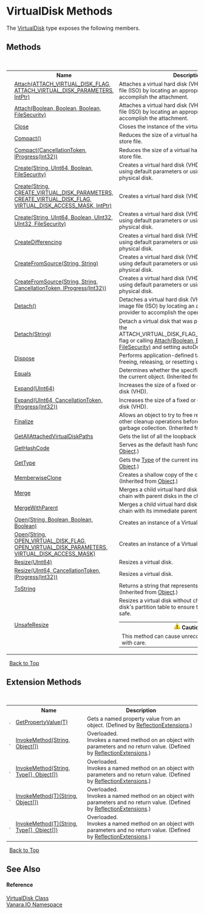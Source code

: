 # VirtualDisk Methods
 

The <a href="14596a99-aae8-0fef-6be2-950bbcd08026">VirtualDisk</a> type exposes the following members.


## Methods
&nbsp;<table><tr><th></th><th>Name</th><th>Description</th></tr><tr><td>![Public method](media/pubmethod.gif "Public method")</td><td><a href="207fbcb7-e86b-7e02-a32f-8fee28a9c5ac">Attach(ATTACH_VIRTUAL_DISK_FLAG, ATTACH_VIRTUAL_DISK_PARAMETERS, IntPtr)</a></td><td>
Attaches a virtual hard disk (VHD) or CD or DVD image file (ISO) by locating an appropriate VHD provider to accomplish the attachment.</td></tr><tr><td>![Public method](media/pubmethod.gif "Public method")</td><td><a href="efcd2bbd-3e15-200a-cc48-75482b17b060">Attach(Boolean, Boolean, Boolean, FileSecurity)</a></td><td>
Attaches a virtual hard disk (VHD) or CD or DVD image file (ISO) by locating an appropriate VHD provider to accomplish the attachment.</td></tr><tr><td>![Public method](media/pubmethod.gif "Public method")</td><td><a href="2062960c-8dc6-9b46-06fc-120d842389b6">Close</a></td><td>
Closes the instance of the virtual disk.</td></tr><tr><td>![Public method](media/pubmethod.gif "Public method")</td><td><a href="53695da9-c6b1-0c56-518b-f1905673c995">Compact()</a></td><td>
Reduces the size of a virtual hard disk (VHD) backing store file.</td></tr><tr><td>![Public method](media/pubmethod.gif "Public method")</td><td><a href="c69d3d70-137a-8c07-ef7d-ae36f5451130">Compact(CancellationToken, IProgress(Int32))</a></td><td>
Reduces the size of a virtual hard disk (VHD) backing store file.</td></tr><tr><td>![Public method](media/pubmethod.gif "Public method")![Static member](media/static.gif "Static member")</td><td><a href="90df5513-feac-e0f8-e101-13ca82bf0c22">Create(String, UInt64, Boolean, FileSecurity)</a></td><td>
Creates a virtual hard disk (VHD) image file, either using default parameters or using an existing VHD or physical disk.</td></tr><tr><td>![Public method](media/pubmethod.gif "Public method")![Static member](media/static.gif "Static member")</td><td><a href="ab8417ff-fb27-7431-9a40-1d025697d14d">Create(String, CREATE_VIRTUAL_DISK_PARAMETERS, CREATE_VIRTUAL_DISK_FLAG, VIRTUAL_DISK_ACCESS_MASK, IntPtr)</a></td><td>
Creates a virtual hard disk (VHD) image file.</td></tr><tr><td>![Public method](media/pubmethod.gif "Public method")![Static member](media/static.gif "Static member")</td><td><a href="9d1ea635-d5c4-b053-b8cb-23ae113de2f7">Create(String, UInt64, Boolean, UInt32, UInt32, FileSecurity)</a></td><td>
Creates a virtual hard disk (VHD) image file, either using default parameters or using an existing VHD or physical disk.</td></tr><tr><td>![Public method](media/pubmethod.gif "Public method")![Static member](media/static.gif "Static member")</td><td><a href="72a6e8f8-7fba-1e9d-1ade-584492d6b39e">CreateDifferencing</a></td><td>
Creates a virtual hard disk (VHD) image file, either using default parameters or using an existing VHD or physical disk.</td></tr><tr><td>![Public method](media/pubmethod.gif "Public method")![Static member](media/static.gif "Static member")</td><td><a href="46898fa8-7a17-f475-145a-87228538a3b1">CreateFromSource(String, String)</a></td><td>
Creates a virtual hard disk (VHD) image file, either using default parameters or using an existing VHD or physical disk.</td></tr><tr><td>![Public method](media/pubmethod.gif "Public method")![Static member](media/static.gif "Static member")</td><td><a href="72f45a18-87a4-96bc-8b77-017d3a6a5060">CreateFromSource(String, String, CancellationToken, IProgress(Int32))</a></td><td>
Creates a virtual hard disk (VHD) image file, either using default parameters or using an existing VHD or physical disk.</td></tr><tr><td>![Public method](media/pubmethod.gif "Public method")</td><td><a href="dccfaa39-6370-3f84-ca48-002feb726509">Detach()</a></td><td>
Detaches a virtual hard disk (VHD) or CD or DVD image file (ISO) by locating an appropriate virtual disk provider to accomplish the operation.</td></tr><tr><td>![Public method](media/pubmethod.gif "Public method")![Static member](media/static.gif "Static member")</td><td><a href="0cd0d4d7-1371-81cd-7655-98830d5b1f02">Detach(String)</a></td><td>
Detach a virtual disk that was previously attached with the ATTACH_VIRTUAL_DISK_FLAG_PERMANENT_LIFETIME flag or calling <a href="efcd2bbd-3e15-200a-cc48-75482b17b060">Attach(Boolean, Boolean, Boolean, FileSecurity)</a> and setting autoDetach to `false`.</td></tr><tr><td>![Public method](media/pubmethod.gif "Public method")</td><td><a href="843ab7fa-b0dc-b575-5b5e-6351b5376e12">Dispose</a></td><td>
Performs application-defined tasks associated with freeing, releasing, or resetting unmanaged resources.</td></tr><tr><td>![Public method](media/pubmethod.gif "Public method")</td><td><a href="http://msdn2.microsoft.com/en-us/library/bsc2ak47" target="_blank">Equals</a></td><td>
Determines whether the specified object is equal to the current object.
 (Inherited from <a href="http://msdn2.microsoft.com/en-us/library/e5kfa45b" target="_blank">Object</a>.)</td></tr><tr><td>![Public method](media/pubmethod.gif "Public method")</td><td><a href="d8377c0f-e96d-8b4b-8055-7f86efe03704">Expand(UInt64)</a></td><td>
Increases the size of a fixed or dynamic virtual hard disk (VHD).</td></tr><tr><td>![Public method](media/pubmethod.gif "Public method")</td><td><a href="1c20f002-c6d4-a690-79b3-66318dd3f7c8">Expand(UInt64, CancellationToken, IProgress(Int32))</a></td><td>
Increases the size of a fixed or dynamic virtual hard disk (VHD).</td></tr><tr><td>![Protected method](media/protmethod.gif "Protected method")</td><td><a href="http://msdn2.microsoft.com/en-us/library/4k87zsw7" target="_blank">Finalize</a></td><td>
Allows an object to try to free resources and perform other cleanup operations before it is reclaimed by garbage collection.
 (Inherited from <a href="http://msdn2.microsoft.com/en-us/library/e5kfa45b" target="_blank">Object</a>.)</td></tr><tr><td>![Public method](media/pubmethod.gif "Public method")![Static member](media/static.gif "Static member")</td><td><a href="08fe8a38-fcf0-fe79-d325-b5a1c8a6f744">GetAllAttachedVirtualDiskPaths</a></td><td>
Gets the list of all the loopback mounted virtual disks.</td></tr><tr><td>![Public method](media/pubmethod.gif "Public method")</td><td><a href="http://msdn2.microsoft.com/en-us/library/zdee4b3y" target="_blank">GetHashCode</a></td><td>
Serves as the default hash function.
 (Inherited from <a href="http://msdn2.microsoft.com/en-us/library/e5kfa45b" target="_blank">Object</a>.)</td></tr><tr><td>![Public method](media/pubmethod.gif "Public method")</td><td><a href="http://msdn2.microsoft.com/en-us/library/dfwy45w9" target="_blank">GetType</a></td><td>
Gets the <a href="http://msdn2.microsoft.com/en-us/library/42892f65" target="_blank">Type</a> of the current instance.
 (Inherited from <a href="http://msdn2.microsoft.com/en-us/library/e5kfa45b" target="_blank">Object</a>.)</td></tr><tr><td>![Protected method](media/protmethod.gif "Protected method")</td><td><a href="http://msdn2.microsoft.com/en-us/library/57ctke0a" target="_blank">MemberwiseClone</a></td><td>
Creates a shallow copy of the current <a href="http://msdn2.microsoft.com/en-us/library/e5kfa45b" target="_blank">Object</a>.
 (Inherited from <a href="http://msdn2.microsoft.com/en-us/library/e5kfa45b" target="_blank">Object</a>.)</td></tr><tr><td>![Public method](media/pubmethod.gif "Public method")</td><td><a href="a2153b4f-5ffc-1e85-4879-cd23ab741888">Merge</a></td><td>
Merges a child virtual hard disk (VHD) in a differencing chain with parent disks in the chain.</td></tr><tr><td>![Public method](media/pubmethod.gif "Public method")</td><td><a href="a856d036-2754-1ca0-9833-4aaa63a0ca07">MergeWithParent</a></td><td>
Merges a child virtual hard disk (VHD) in a differencing chain with its immediate parent disk in the chain.</td></tr><tr><td>![Public method](media/pubmethod.gif "Public method")![Static member](media/static.gif "Static member")</td><td><a href="fefbeaba-cb3f-f61e-0202-fb8497a8a286">Open(String, Boolean, Boolean, Boolean)</a></td><td>
Creates an instance of a Virtual Disk from a file.</td></tr><tr><td>![Public method](media/pubmethod.gif "Public method")![Static member](media/static.gif "Static member")</td><td><a href="e0be4e00-0f22-e44d-d8d7-7fa635b140fb">Open(String, OPEN_VIRTUAL_DISK_FLAG, OPEN_VIRTUAL_DISK_PARAMETERS, VIRTUAL_DISK_ACCESS_MASK)</a></td><td>
Creates an instance of a Virtual Disk from a file.</td></tr><tr><td>![Public method](media/pubmethod.gif "Public method")</td><td><a href="db75d861-a2d9-74a2-995e-9aa5878576d7">Resize(UInt64)</a></td><td>
Resizes a virtual disk.</td></tr><tr><td>![Public method](media/pubmethod.gif "Public method")</td><td><a href="ba0cafb6-a55b-41d5-c9e8-2cd6c7963360">Resize(UInt64, CancellationToken, IProgress(Int32))</a></td><td>
Resizes a virtual disk.</td></tr><tr><td>![Public method](media/pubmethod.gif "Public method")</td><td><a href="http://msdn2.microsoft.com/en-us/library/7bxwbwt2" target="_blank">ToString</a></td><td>
Returns a string that represents the current object.
 (Inherited from <a href="http://msdn2.microsoft.com/en-us/library/e5kfa45b" target="_blank">Object</a>.)</td></tr><tr><td>![Public method](media/pubmethod.gif "Public method")</td><td><a href="7c76c1f0-1a9a-608c-6224-b05937f31e6a">UnsafeResize</a></td><td>
Resizes a virtual disk without checking the virtual disk's partition table to ensure that this truncation is safe.
&nbsp;<table><tr><th>![Caution](media/AlertCaution.png) Caution</th></tr><tr><td>This method can cause unrecoverable data loss; use with care.</td></tr></table></td></tr></table>&nbsp;
<a href="#virtualdisk-methods">Back to Top</a>

## Extension Methods
&nbsp;<table><tr><th></th><th>Name</th><th>Description</th></tr><tr><td>![Public Extension Method](media/pubextension.gif "Public Extension Method")</td><td><a href="609b1449-9696-245e-03a2-e22beb84efe1">GetPropertyValue(T)</a></td><td>
Gets a named property value from an object.
 (Defined by <a href="00588eb4-ca31-ef7e-81da-3ce105aa9b63">ReflectionExtensions</a>.)</td></tr><tr><td>![Public Extension Method](media/pubextension.gif "Public Extension Method")</td><td><a href="cc997716-244b-d4f1-e26d-139cc82ce6b0">InvokeMethod(String, Object[])</a></td><td>Overloaded.  
Invokes a named method on an object with parameters and no return value.
 (Defined by <a href="00588eb4-ca31-ef7e-81da-3ce105aa9b63">ReflectionExtensions</a>.)</td></tr><tr><td>![Public Extension Method](media/pubextension.gif "Public Extension Method")</td><td><a href="35c20259-aa16-9a35-254f-8bf630272463">InvokeMethod(String, Type[], Object[])</a></td><td>Overloaded.  
Invokes a named method on an object with parameters and no return value.
 (Defined by <a href="00588eb4-ca31-ef7e-81da-3ce105aa9b63">ReflectionExtensions</a>.)</td></tr><tr><td>![Public Extension Method](media/pubextension.gif "Public Extension Method")</td><td><a href="39c67efc-5f5d-9e71-64bc-8e89b4589f75">InvokeMethod(T)(String, Object[])</a></td><td>Overloaded.  
Invokes a named method on an object with parameters and no return value.
 (Defined by <a href="00588eb4-ca31-ef7e-81da-3ce105aa9b63">ReflectionExtensions</a>.)</td></tr><tr><td>![Public Extension Method](media/pubextension.gif "Public Extension Method")</td><td><a href="4a4da18e-d1a2-3a1f-28b0-10fb9f9646e6">InvokeMethod(T)(String, Type[], Object[])</a></td><td>Overloaded.  
Invokes a named method on an object with parameters and no return value.
 (Defined by <a href="00588eb4-ca31-ef7e-81da-3ce105aa9b63">ReflectionExtensions</a>.)</td></tr></table>&nbsp;
<a href="#virtualdisk-methods">Back to Top</a>

## See Also


#### Reference
<a href="14596a99-aae8-0fef-6be2-950bbcd08026">VirtualDisk Class</a><br /><a href="d3362b0a-0ff5-4e50-dbee-d2c8d2fbae9f">Vanara.IO Namespace</a><br />